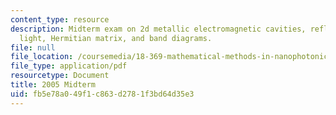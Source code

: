 ```yaml
---
content_type: resource
description: Midterm exam on 2d metallic electromagnetic cavities, reflected and transmitted
  light, Hermitian matrix, and band diagrams.
file: null
file_location: /coursemedia/18-369-mathematical-methods-in-nanophotonics-spring-2008/fb5e78a049f1c863d2781f3bd64d35e3_midterm_05.pdf
file_type: application/pdf
resourcetype: Document
title: 2005 Midterm
uid: fb5e78a0-49f1-c863-d278-1f3bd64d35e3
---
```

